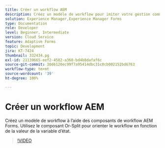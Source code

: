 ```yaml
---
title: Créer un workflow AEM
description: Créez un modèle de workflow pour imiter votre gestion commerciale.
solution: Experience Manager,Experience Manager Forms
type: Documentation
role: Developer
level: Beginner, Intermediate
version: Cloud Service
feature: Adaptive Forms
topic: Development
jira: KT-7424
thumbnail: 332434.pg
exl-id: 21139665-eef2-4582-a360-bd4b8dafaf6c
source-git-commit: 30d6120ec99f7a95414dbc31c0cb002152bd6763
workflow-type: tm+mt
source-wordcount: '39'
ht-degree: 100%

---
```


# Créer un workflow AEM

Créez un modèle de workflow à l’aide des composants de workflow AEM Forms. Utilisez le composant Or-Split pour orienter le workflow en fonction de la valeur de la variable d’état.

>[!VIDEO](https://video.tv.adobe.com/v/332434?quality=12&learn=on)

